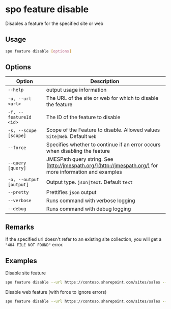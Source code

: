 # spo feature disable

Disables a feature for the specified site or web

## Usage

```sh
spo feature disable [options]
```

## Options

Option|Description
------|-----------
`--help`|output usage information
`-u, --url <url>`|The URL of the site or web for which to disable the feature
`-f, --featureId <id>`|The ID of the feature to disable
`-s, --scope [scope]`|Scope of the Feature to disable. Allowed values `Site\|Web`. Default `Web`
`--force`|Specifies whether to continue if an error occurs when disabling the feature
`--query [query]`|JMESPath query string. See [http://jmespath.org/](http://jmespath.org/) for more information and examples
`-o, --output [output]`|Output type. `json\|text`. Default `text`
`--pretty`|Prettifies `json` output
`--verbose`|Runs command with verbose logging
`--debug`|Runs command with debug logging

## Remarks

If the specified url doesn't refer to an existing site collection, you will get a `"404 FILE NOT FOUND"` error.

## Examples

Disable site feature

```sh
spo feature disable --url https://contoso.sharepoint.com/sites/sales --featureId 915c240e-a6cc-49b8-8b2c-0bff8b553ed3 --scope Site
```

Disable web feature (with force to ignore errors)

```sh
spo feature disable --url https://contoso.sharepoint.com/sites/sales --featureId 00bfea71-5932-4f9c-ad71-1557e5751100 --scope Web --force
```
